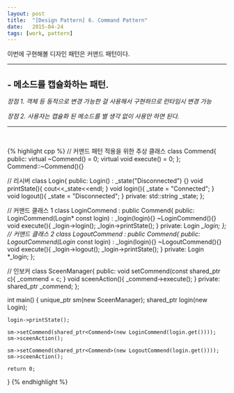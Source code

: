 ```yaml
---
layout: post
title:  "[Design Pattern] 6. Command Pattern"
date:   2015-04-24
tags: [work, pattern]
---
```


  이번에 구현해볼 디자인 패턴은 커맨드 패턴이다.

---------------------------------------
<br/>
<b style="font-size:20px">- 메소드를 캡슐화하는 패턴.</b>

  <em>장점 1. 객체 등 동적으로 변경 가능한 걸 사용해서 구현하므로 런타임시 변경 가능</em>

  <em>장점 2. 사용자는 캡슐화 된 메소드를 별 생각 없이 사용만 하면 된다.</em>

---------------------------------------
<br/>

{% highlight cpp %}
// 커맨드 패턴 적용을 위한 추상 클래스
class Commend{
public:
    virtual ~Commend() = 0;
    virtual void execute() = 0;
};
Commend::~Commend(){}

// 리시버
class Login{
public:
    Login() : _state("Disconnected") {}
    void printState(){
        cout<<_state<<endl;
    }
    void login(){
        _state = "Connected";
    }
    void logout(){
        _state = "Disconnected";
    }
private:
    std::string _state;
};

// 커맨드 클래스 1
class LoginCommend : public Commend{
public:
    LoginCommend(Login* const login) : _login(login){}
    ~LoginCommend(){}
    void execute(){
        _login->login();
        _login->printState();
    }
private:
    Login *_login;
};
// 커맨드 클래스 2
class LogoutCommend : public Commend{
public:
    LogoutCommend(Login* const login) : _login(login){}
    ~LogoutCommend(){}
    void execute(){
        _login->logout();
        _login->printState();
    }
private:
    Login *_login;
};

// 인보커
class SceenManager{
public:
    void setCommend(const shared_ptr<Commend> c){
        _commend = c;
    }
    void sceenAction(){
        _commend->execute();
    }
private:
    shared_ptr<Commend> _commend;
};

int main()
{
    unique_ptr<SceenManager> sm(new SceenManager);
    shared_ptr<Login> login(new Login);
    
    login->printState();
    
    sm->setCommend(shared_ptr<Commend>(new LoginCommend(login.get())));
    sm->sceenAction();
    
    sm->setCommend(shared_ptr<Commend>(new LogoutCommend(login.get())));
    sm->sceenAction();
    
    return 0;
}
{% endhighlight %}